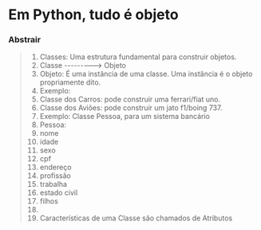 # Em Python, tudo é objeto
### Abstrair
> 1. Classes: Uma estrutura fundamental para construir objetos.
> 2. Classe ---------> Objeto
> 3. Objeto: É uma instância de uma classe. Uma instância é o objeto propriamente dito. 
> 4. Exemplo: 
> 5. Classe dos Carros: pode construir uma ferrari/fiat uno.
> 6. Classe dos Aviões: pode construir um jato f1/boing 737.
> 7. Exemplo: Classe Pessoa, para um sistema bancário
> 8. Pessoa:
> 9.  nome
> 10. idade
> 11. sexo
> 12. cpf
> 13. endereço
> 14. profissão
> 15. trabalha
> 16. estado civil
> 17. filhos
> 18.  
> 19. Características de uma Classe são chamados de Atributos